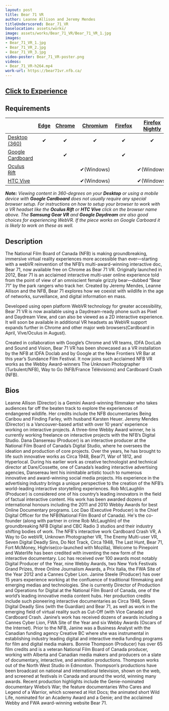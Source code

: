 ```yaml
---
layout: post
title: Bear 71 VR
author: Leanne Allison and Jeremy Mendes
titleUnderscored: Bear_71_VR
baselocation: assets/works/
image: assets/works/Bear_71_VR/Bear_71_VR_1.jpg
images:
- Bear_71_VR_1.jpg
- Bear_71_VR_2.jpg
- Bear_71_VR_3.jpg
video-poster: Bear_71_VR-poster.png
videos: 
- Bear_71_VR-h264.mp4
work-url: https://bear71vr.nfb.ca/
---
```


<h2><a href="{{ page.work-url }}" target="_blank" class="button fit special icon fa-play"> Click to Experience</a></h2>

<div class="box" markdown="1">

## Requirements

|                     |[Edge][1]|[Chrome][2]|[Chromium][3]|[Firefox][4]|[Firefox Nightly][5]|[Safari][6]  
|---------------------|:-------:|:---------:|:-----------:|:----------:|:------------------:|:---------:
|[Desktop (360)][7]   |✔        |✔          |✔            |✔           |✔                   |✔     
|[Google Cardboard][8]|         |✔          |             |✔           |                    |✔     
|[Oculus Rift][9]     |         |           |✔(Windows)   |            |✔(Windows)          |      
|[HTC Vive][10]       |         |           |✔(Windows)   |            |✔(Windows)          | 
  
[1]:instructions.html#edge-ins
[2]:instructions.html#chrome-ins 
[3]:instructions.html#chromium-ins 
[4]:instructions.html#firefox-ins 
[5]:instructions.html#firefoxnightly-ins 
[6]:instructions.html#safari-ins 
[7]:instructions.html#desktop-ins
[8]:https://vr.google.com/cardboard/
[9]:https://www.oculus.com/rift/
[10]:https://www.vive.com/

***Note:** Viewing content in 360-degrees on your **Desktop** or using a mobile device with **Google Cardboard** does not usually require any special browser setup. For instructions on how to setup your browser to work with a VR headset like the **Oculus Rift** or **HTC Vive** click on the browser name above. The **Samsung Gear VR** and **Google Daydream** are also good choices for experiencing WebVR. If the piece works on Google Carboard it is likely to work on these as well.*

</div>

<div class="box" markdown="1">

## Description
The National Film Board of Canada (NFB) is making groundbreaking, immersive virtual reality experiences more accessible than ever―starting with a webVR reinvention of the NFB’s multi-award-winning interactive doc, Bear 71, now available free on Chrome as Bear 71 VR.
Originally launched in 2012, Bear 71 is an acclaimed interactive multi-user online experience told from the point of view of an omniscient female grizzly bear―dubbed “Bear 71” by the park rangers who track her. Created by Jeremy Mendes, Leanne Allison and the NFB, Bear 71 explores how we coexist with wildlife in the age of networks, surveillance, and digital information en mass.

Developed using open platform WebVR technology for greater accessibility, Bear 71 VR is now available using a Daydream-ready phone such as Pixel and Daydream View, and can also be viewed as a 2D interactive experience. It will soon be available in additional VR headsets as WebVR support expands further in Chrome and other major web browsers(Cardboard in April, Vive/Oculus in August).

Created in collaboration with Google’s Chrome and VR teams, IDFA DocLab and Sound and Vision, Bear 71 VR has been showcased as a VR installation by the NFB at IDFA Doclab and by Google at the New Frontiers VR Bar at this year’s Sundance Film Festival. It now joins such acclaimed NFB VR works as the Webby Award-winners The Unknown Photographer (Turbulent/NFB), Way to Go (NFB/France Télévisions) and Cardboard Crash (NFB).    

## Bios	
Leanne Allison (Director) is a Gemini Award-winning filmmaker who takes audiences far off the beaten track to explore the experiences of endangered wildlife. Her credits include the NFB documentaries Being Caribou and Finding Farley, with husband Karsten Heuer. Jeremy Mendes (Director) is a Vancouver-based artist with over 10 years’ experience working on interactive projects. A three-time Webby Award winner, he is currently working freelance on interactive projects with the NFB’s Digital Studio. Dana Dansereau (Producer) is an interactive producer at the National Film Board of Canada’s Digital Studio, where he oversees the ideation and production of core projects. Over the years, he has brought to life such innovative works as Circa 1948, Bear71, War of 1812, and Hyperlocal. During his earlier work as creative technologist and technical director at Dare/Cossette, one of Canada’s leading interactive advertising agencies, Dansereau lent his inimitable artistic touch to numerous innovative and award-winning social media projects. His experience in the advertising industry brings a unique perspective to the creation of the NFB’s world-leading interactive storytelling experiences. Rob McLaughlin (Producer) is considered one of his country’s leading innovators in the field of factual interactive content. His work has been awarded dozens of international honours including the 2011 and 2010 Webby Awards for best Online Documentary programs. Loc Dao (Executive Producer) is the Chief Digital Officer for the NFB(National Film Board of Canada). He's the co-founder (along with partner in crime Rob McLaughlin) of the groundbreaking NFB Digital and CBC Radio 3 studios and their industry shifting bodies of work. The NFB's interactive work Cardboard Crash VR, A Way to Go webVR, Unknown Photographer VR, The Enemy Multi-user VR, Seven Digital Deadly Sins, Do Not Track, Circa 1948, The Last Hunt, Bear 71, Fort McMoney, Highrise(co-launched with Mozilla), Welcome to Pinepoint and Waterlife has been credited with inventing the new form of the interactive documentary. Loc has received over 100 awards most notably Digital Producer of the Year, nine Webby Awards, two New York Festivals Grand Prizes, three Online Journalism Awards, a Prix Italia, the FWA Site of the Year 2012 and a Cannes Cyber Lion. Janine Steele (Producer) has over 15 years experience working at the confluence of traditional filmmaking and emerging medias and technologies. She is currently Director of Production and Operations for Digital at the National Film Board of Canada, one of the world’s leading innovative media content hubs. Her production credits include such pioneering interactive documentaries as Circa 1948, Seven Digital Deadly Sins (with the Guardian) and Bear 71, as well as work in the emerging field of virtual reality such as Cut-Off (with Vice Canada) and Cardboard Crash. Janine’s work has received dozens of awards including a Cannes Cyber Lion, FWA Site of the Year and six Webby Awards (Oscars of the Internet). Prior to the NFB, Janine was a Business Analyst with the Canadian funding agency Creative BC where she was instrumental in establishing industry leading digital and interactive media funding programs for film and digital media makers. Bonnie Thompson (Producer) has over 65 film credits and is a veteran National Film Board of Canada producer, working with Alberta and Canadian media makers and producers on a slate of documentary, interactive, and animation productions. Thompson works out of the North West Studio in Edmonton. Thompson’s productions have been broadcast on national and international television, shown on the web, and screened at festivals in Canada and around the world, winning many awards. Recent production highlights include the Genie-nominated documentary Wiebo’s War; the feature documentaries Who Cares and Legend of a Warrior, which screened at Hot Docs; the animated short Wild Life, nominated for an Academy Award and a Genie; and the acclaimed Webby and FWA award-winning website Bear 71.

</div>
